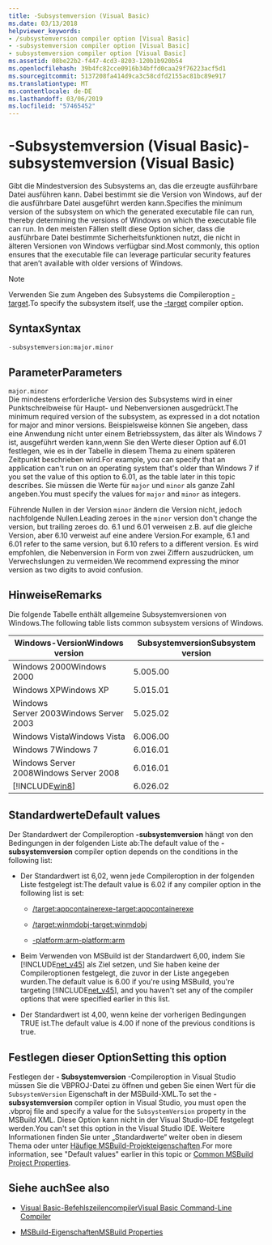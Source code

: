 ```yaml
---
title: -Subsystemversion (Visual Basic)
ms.date: 03/13/2018
helpviewer_keywords:
- /subsystemversion compiler option [Visual Basic]
- -subsystemversion compiler option [Visual Basic]
- subsystemversion compiler option [Visual Basic]
ms.assetid: 08be22b2-f447-4cd3-8203-120b1b920b54
ms.openlocfilehash: 39b4fc82cce0916b34bffd0caa29f76223acf5d1
ms.sourcegitcommit: 5137208fa414d9ca3c58cdfd2155ac81bc89e917
ms.translationtype: MT
ms.contentlocale: de-DE
ms.lasthandoff: 03/06/2019
ms.locfileid: "57465452"
---
```

# <a name="-subsystemversion-visual-basic"></a><span data-ttu-id="f3b6a-102">-Subsystemversion (Visual Basic)</span><span class="sxs-lookup"><span data-stu-id="f3b6a-102">-subsystemversion (Visual Basic)</span></span>
<span data-ttu-id="f3b6a-103">Gibt die Mindestversion des Subsystems an, das die erzeugte ausführbare Datei ausführen kann. Dabei bestimmt sie die Version von Windows, auf der die ausführbare Datei ausgeführt werden kann.</span><span class="sxs-lookup"><span data-stu-id="f3b6a-103">Specifies the minimum version of the subsystem on which the generated executable file can run, thereby determining the versions of Windows on which the executable file can run.</span></span> <span data-ttu-id="f3b6a-104">In den meisten Fällen stellt diese Option sicher, dass die ausführbare Datei bestimmte Sicherheitsfunktionen nutzt, die nicht in älteren Versionen von Windows verfügbar sind.</span><span class="sxs-lookup"><span data-stu-id="f3b6a-104">Most commonly, this option ensures that the executable file can leverage particular security features that aren’t available with older versions of Windows.</span></span>  
  
> [!NOTE]
>  <span data-ttu-id="f3b6a-105">Verwenden Sie zum Angeben des Subsystems die Compileroption [-target](../../../csharp/language-reference/compiler-options/target-compiler-option.md).</span><span class="sxs-lookup"><span data-stu-id="f3b6a-105">To specify the subsystem itself, use the [-target](../../../csharp/language-reference/compiler-options/target-compiler-option.md) compiler option.</span></span>  
  
## <a name="syntax"></a><span data-ttu-id="f3b6a-106">Syntax</span><span class="sxs-lookup"><span data-stu-id="f3b6a-106">Syntax</span></span>  
  
```vb  
-subsystemversion:major.minor  
```  
  
## <a name="parameters"></a><span data-ttu-id="f3b6a-107">Parameter</span><span class="sxs-lookup"><span data-stu-id="f3b6a-107">Parameters</span></span>  
 `major.minor`  
 <span data-ttu-id="f3b6a-108">Die mindestens erforderliche Version des Subsystems wird in einer Punktschreibweise für Haupt- und Nebenversionen ausgedrückt.</span><span class="sxs-lookup"><span data-stu-id="f3b6a-108">The minimum required version of the subsystem, as expressed in a dot notation for major and minor versions.</span></span> <span data-ttu-id="f3b6a-109">Beispielsweise können Sie angeben, dass eine Anwendung nicht unter einem Betriebssystem, das älter als Windows 7 ist, ausgeführt werden kann,wenn Sie den Werte dieser Option auf 6.01 festlegen, wie es in der Tabelle in diesem Thema zu einem späteren Zeitpunkt beschrieben wird.</span><span class="sxs-lookup"><span data-stu-id="f3b6a-109">For example, you can specify that an application can't run on an operating system that's older than Windows 7 if you set the value of this option to 6.01, as the table later in this topic describes.</span></span> <span data-ttu-id="f3b6a-110">Sie müssen die Werte für `major` und `minor` als ganze Zahl angeben.</span><span class="sxs-lookup"><span data-stu-id="f3b6a-110">You must specify the values for `major` and `minor` as integers.</span></span>  
  
 <span data-ttu-id="f3b6a-111">Führende Nullen in der Version `minor` ändern die Version nicht, jedoch nachfolgende Nullen.</span><span class="sxs-lookup"><span data-stu-id="f3b6a-111">Leading zeroes in the `minor` version don't change the version, but trailing zeroes do.</span></span> <span data-ttu-id="f3b6a-112">6.1 und 6.01 verweisen z.B. auf die gleiche Version, aber 6.10 verweist auf eine andere Version.</span><span class="sxs-lookup"><span data-stu-id="f3b6a-112">For example, 6.1 and 6.01 refer to the same version, but 6.10 refers to a different version.</span></span> <span data-ttu-id="f3b6a-113">Es wird empfohlen, die Nebenversion in Form von zwei Ziffern auszudrücken, um Verwechslungen zu vermeiden.</span><span class="sxs-lookup"><span data-stu-id="f3b6a-113">We recommend expressing the minor version as two digits to avoid confusion.</span></span>  
  
## <a name="remarks"></a><span data-ttu-id="f3b6a-114">Hinweise</span><span class="sxs-lookup"><span data-stu-id="f3b6a-114">Remarks</span></span>  
 <span data-ttu-id="f3b6a-115">Die folgende Tabelle enthält allgemeine Subsystemversionen von Windows.</span><span class="sxs-lookup"><span data-stu-id="f3b6a-115">The following table lists common subsystem versions of Windows.</span></span>  
  
|<span data-ttu-id="f3b6a-116">Windows-Version</span><span class="sxs-lookup"><span data-stu-id="f3b6a-116">Windows version</span></span>|<span data-ttu-id="f3b6a-117">Subsystemversion</span><span class="sxs-lookup"><span data-stu-id="f3b6a-117">Subsystem version</span></span>|  
|---------------------|-----------------------|  
|<span data-ttu-id="f3b6a-118">Windows 2000</span><span class="sxs-lookup"><span data-stu-id="f3b6a-118">Windows 2000</span></span>|<span data-ttu-id="f3b6a-119">5.00</span><span class="sxs-lookup"><span data-stu-id="f3b6a-119">5.00</span></span>|  
|<span data-ttu-id="f3b6a-120">Windows XP</span><span class="sxs-lookup"><span data-stu-id="f3b6a-120">Windows XP</span></span>|<span data-ttu-id="f3b6a-121">5.01</span><span class="sxs-lookup"><span data-stu-id="f3b6a-121">5.01</span></span>|  
|<span data-ttu-id="f3b6a-122">Windows Server 2003</span><span class="sxs-lookup"><span data-stu-id="f3b6a-122">Windows Server 2003</span></span>|<span data-ttu-id="f3b6a-123">5.02</span><span class="sxs-lookup"><span data-stu-id="f3b6a-123">5.02</span></span>|  
|<span data-ttu-id="f3b6a-124">Windows Vista</span><span class="sxs-lookup"><span data-stu-id="f3b6a-124">Windows Vista</span></span>|<span data-ttu-id="f3b6a-125">6.00</span><span class="sxs-lookup"><span data-stu-id="f3b6a-125">6.00</span></span>|  
|<span data-ttu-id="f3b6a-126">Windows 7</span><span class="sxs-lookup"><span data-stu-id="f3b6a-126">Windows 7</span></span>|<span data-ttu-id="f3b6a-127">6.01</span><span class="sxs-lookup"><span data-stu-id="f3b6a-127">6.01</span></span>|  
|<span data-ttu-id="f3b6a-128">Windows Server 2008</span><span class="sxs-lookup"><span data-stu-id="f3b6a-128">Windows Server 2008</span></span>|<span data-ttu-id="f3b6a-129">6.01</span><span class="sxs-lookup"><span data-stu-id="f3b6a-129">6.01</span></span>|  
|[!INCLUDE[win8](~/includes/win8-md.md)]|<span data-ttu-id="f3b6a-130">6.02</span><span class="sxs-lookup"><span data-stu-id="f3b6a-130">6.02</span></span>|  
  
## <a name="default-values"></a><span data-ttu-id="f3b6a-131">Standardwerte</span><span class="sxs-lookup"><span data-stu-id="f3b6a-131">Default values</span></span>  
 <span data-ttu-id="f3b6a-132">Der Standardwert der Compileroption **-subsystemversion** hängt von den Bedingungen in der folgenden Liste ab:</span><span class="sxs-lookup"><span data-stu-id="f3b6a-132">The default value of the **-subsystemversion** compiler option depends on the conditions in the following list:</span></span>  
  
-   <span data-ttu-id="f3b6a-133">Der Standardwert ist 6,02, wenn jede Compileroption in der folgenden Liste festgelegt ist:</span><span class="sxs-lookup"><span data-stu-id="f3b6a-133">The default value is 6.02 if any compiler option in the following list is set:</span></span>  
  
    -   [<span data-ttu-id="f3b6a-134">/target:appcontainerexe</span><span class="sxs-lookup"><span data-stu-id="f3b6a-134">-target:appcontainerexe</span></span>](../../../visual-basic/reference/command-line-compiler/target.md)  
  
    -   [<span data-ttu-id="f3b6a-135">/target:winmdobj</span><span class="sxs-lookup"><span data-stu-id="f3b6a-135">-target:winmdobj</span></span>](../../../visual-basic/reference/command-line-compiler/target.md)  
  
    -   [<span data-ttu-id="f3b6a-136">-platform:arm</span><span class="sxs-lookup"><span data-stu-id="f3b6a-136">-platform:arm</span></span>](../../../visual-basic/reference/command-line-compiler/platform.md)  
  
-   <span data-ttu-id="f3b6a-137">Beim Verwenden von MSBuild ist der Standardwert 6,00, indem Sie [!INCLUDE[net_v45](~/includes/net-v45-md.md)] als Ziel setzen, und Sie haben keine der Compileroptionen festgelegt, die zuvor in der Liste angegeben wurden.</span><span class="sxs-lookup"><span data-stu-id="f3b6a-137">The default value is 6.00 if you're using MSBuild, you're targeting [!INCLUDE[net_v45](~/includes/net-v45-md.md)], and you haven't set any of the compiler options that were specified earlier in this list.</span></span>  
  
-   <span data-ttu-id="f3b6a-138">Der Standardwert ist 4,00, wenn keine der vorherigen Bedingungen TRUE ist.</span><span class="sxs-lookup"><span data-stu-id="f3b6a-138">The default value is 4.00 if none of the previous conditions is true.</span></span>  
  
## <a name="setting-this-option"></a><span data-ttu-id="f3b6a-139">Festlegen dieser Option</span><span class="sxs-lookup"><span data-stu-id="f3b6a-139">Setting this option</span></span>  
 <span data-ttu-id="f3b6a-140">Festlegen der **- Subsystemversion** -Compileroption in Visual Studio müssen Sie die VBPROJ-Datei zu öffnen und geben Sie einen Wert für die `SubsystemVersion` Eigenschaft in der MSBuild-XML.</span><span class="sxs-lookup"><span data-stu-id="f3b6a-140">To set the **-subsystemversion** compiler option in Visual Studio, you must open the .vbproj file and specify a value for the `SubsystemVersion` property in the MSBuild XML.</span></span> <span data-ttu-id="f3b6a-141">Diese Option kann nicht in der Visual Studio-IDE festgelegt werden.</span><span class="sxs-lookup"><span data-stu-id="f3b6a-141">You can't set this option in the Visual Studio IDE.</span></span> <span data-ttu-id="f3b6a-142">Weitere Informationen finden Sie unter „Standardwerte“ weiter oben in diesem Thema oder unter [Häufige MSBuild-Projekteigenschaften](/visualstudio/msbuild/common-msbuild-project-properties).</span><span class="sxs-lookup"><span data-stu-id="f3b6a-142">For more information, see "Default values" earlier in this topic or [Common MSBuild Project Properties](/visualstudio/msbuild/common-msbuild-project-properties).</span></span>  
  

  
## <a name="see-also"></a><span data-ttu-id="f3b6a-143">Siehe auch</span><span class="sxs-lookup"><span data-stu-id="f3b6a-143">See also</span></span>
- [<span data-ttu-id="f3b6a-144">Visual Basic-Befehlszeilencompiler</span><span class="sxs-lookup"><span data-stu-id="f3b6a-144">Visual Basic Command-Line Compiler</span></span>](../../../visual-basic/reference/command-line-compiler/index.md)

- [<span data-ttu-id="f3b6a-145">MSBuild-Eigenschaften</span><span class="sxs-lookup"><span data-stu-id="f3b6a-145">MSBuild Properties</span></span>](/visualstudio/msbuild/msbuild-properties)
